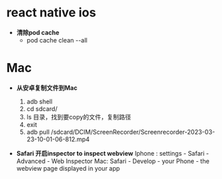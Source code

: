 # react native ios
- **清除pod cache**
   * pod cache clean --all

# Mac
- **从安卓复制文件到Mac**
   1. adb shell 
   2. cd sdcard/
   3. ls 目录，找到要copy的文件，复制路径
   4. exit
   5. adb pull /sdcard/DCIM/ScreenRecorder/Screenrecorder-2023-03-23-10-01-06-812.mp4

- **Safari 开启inspector to inspect webview**
  Iphone : settings - Safari - Advanced - Web Inspector
  Mac: Safari - Develop - your Phone - the webview page displayed in your app
  
